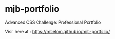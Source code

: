 # mjb-portfolio
Advanced CSS Challenge: Professional Portfolio


Visit here at : https://mbelom.github.io/mjb-portfolio/
